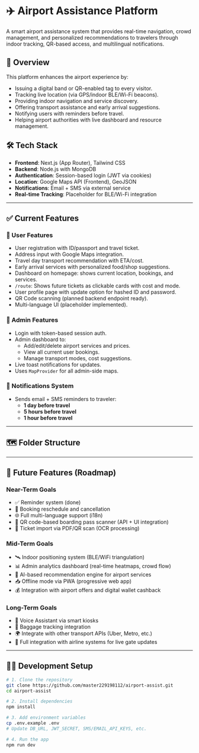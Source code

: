 # ✈️ Airport Assistance Platform

A smart airport assistance system that provides real-time navigation, crowd management, and personalized recommendations to travelers through indoor tracking, QR-based access, and multilingual notifications.

## 🚀 Overview

This platform enhances the airport experience by:
- Issuing a digital band or QR-enabled tag to every visitor.
- Tracking live location (via GPS/indoor BLE/Wi-Fi beacons).
- Providing indoor navigation and service discovery.
- Offering transport assistance and early arrival suggestions.
- Notifying users with reminders before travel.
- Helping airport authorities with live dashboard and resource management.

## 🛠️ Tech Stack

- **Frontend**: Next.js (App Router), Tailwind CSS
- **Backend**: Node.js with MongoDB
- **Authentication**: Session-based login (JWT via cookies)
- **Location**: Google Maps API (Frontend), GeoJSON
- **Notifications**: Email + SMS via external service
- **Real-time Tracking**: Placeholder for BLE/Wi-Fi integration

---

## ✅ Current Features

### 👤 User Features
- User registration with ID/passport and travel ticket.
- Address input with Google Maps integration.
- Travel day transport recommendation with ETA/cost.
- Early arrival services with personalized food/shop suggestions.
- Dashboard on homepage: shows current location, bookings, and services.
- `/route`: Shows future tickets as clickable cards with cost and mode.
- User profile page with update option for hashed ID and password.
- QR Code scanning (planned backend endpoint ready).
- Multi-language UI (placeholder implemented).

### 🛂 Admin Features
- Login with token-based session auth.
- Admin dashboard to:
  - Add/edit/delete airport services and prices.
  - View all current user bookings.
  - Manage transport modes, cost suggestions.
- Live toast notifications for updates.
- Uses `MapProvider` for all admin-side maps.

### 🔔 Notifications System
- Sends email + SMS reminders to traveler:
  - **1 day before travel**
  - **5 hours before travel**
  - **1 hour before travel**

---

## 🗺️ Folder Structure


---

## 🔮 Future Features (Roadmap)

### Near-Term Goals
- ✅ Reminder system (done)
- 🔄 Booking reschedule and cancellation
- 🌐 Full multi-language support (i18n)
- 📲 QR code-based boarding pass scanner (API + UI integration)
- 🎫 Ticket import via PDF/QR scan (OCR processing)

### Mid-Term Goals
- 🛰 Indoor positioning system (BLE/WiFi triangulation)
- 📊 Admin analytics dashboard (real-time heatmaps, crowd flow)
- 🎯 AI-based recommendation engine for airport services
- 📥 Offline mode via PWA (progressive web app)
- 💰 Integration with airport offers and digital wallet cashback

### Long-Term Goals
- 🤖 Voice Assistant via smart kiosks
- 🧳 Baggage tracking integration
- 🌍 Integrate with other transport APIs (Uber, Metro, etc.)
- 📡 Full integration with airline systems for live gate updates

---

## 🧑‍💻 Development Setup

```bash
# 1. Clone the repository
git clone https://github.com/master229198112/airport-assist.git
cd airport-assist

# 2. Install dependencies
npm install

# 3. Add environment variables
cp .env.example .env
# Update DB_URL, JWT_SECRET, SMS/EMAIL_API_KEYS, etc.

# 4. Run the app
npm run dev
